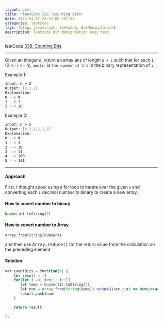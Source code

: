 ```yaml
---
layout: post
title: "leetCode 338. Counting Bits"
date: 2024-04-07 23:15:00 +07:00
categories: leetcode
tags: [blog, javascript, leetcode, BitManipulation]
description: leetcode Bit Manipulation easy test
---
```


leetCode [338. Counting Bits](https://https://leetcode.com/problems/counting-bits/).

<hr>

Given an integer `n`, return an array ans of length `n + 1` such that for each `i` (0 <= i <= n), `ans[i]` is `the number of 1's` in the binary representation of `i`. 


Example 1:
```bash
Input: n = 2
Output: [0,1,1]
Explanation:
0 --> 0
1 --> 1
2 --> 10
```

Example 2:
```bash
Input: n = 5
Output: [0,1,1,2,1,2]
Explanation:
0 --> 0
1 --> 1
2 --> 10
3 --> 11
4 --> 100
5 --> 101
```

<hr>

#### Approach

First, I thought about using a for loop to iterate over the given `n` and converting each `i` decimal number to binary to create a new array.

#### How to covert number to binary

```javascript
Number(n).toString(2)  
```

#### How to covert number to Array

```javascript
Array.from(String(number))
```

and then use <kbd>Array.reduce()</kbd> for the return value from the calculation on the preceding element


#### Solution


```javascript
var countBits = function(n) {
    let result = []
    for(let i =0; i<n+1; i++){
       let temp = Number(i).toString(2)
       let num = Array.from(String(temp)).reduce((acc,cur) => Number(acc) + Number(cur))
       result.push(num)
    }
    
    return result
    
};
```






